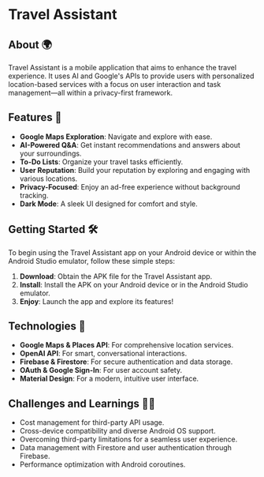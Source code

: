 # Travel Assistant

## About 🌍

Travel Assistant is a mobile application that aims to enhance the travel experience. It uses AI and Google's APIs to provide users with personalized location-based services with a focus on user interaction and task management—all within a privacy-first framework.

## Features 🚀

- **Google Maps Exploration**: Navigate and explore with ease.
- **AI-Powered Q&A**: Get instant recommendations and answers about your surroundings.
- **To-Do Lists**: Organize your travel tasks efficiently.
- **User Reputation**: Build your reputation by exploring and engaging with various locations.
- **Privacy-Focused**: Enjoy an ad-free experience without background tracking.
- **Dark Mode**: A sleek UI designed for comfort and style.

## Getting Started 🛠️

To begin using the Travel Assistant app on your Android device or within the Android Studio emulator, follow these simple steps:
1. **Download**: Obtain the APK file for the Travel Assistant app.
2. **Install**: Install the APK on your Android device or in the Android Studio emulator.
3. **Enjoy**: Launch the app and explore its features!

## Technologies 🧰

- **Google Maps & Places API**: For comprehensive location services.
- **OpenAI API**: For smart, conversational interactions.
- **Firebase & Firestore**: For secure authentication and data storage.
- **OAuth & Google Sign-In**: For user account safety.
- **Material Design**: For a modern, intuitive user interface.

## Challenges and Learnings 🤔💡

- Cost management for third-party API usage.
- Cross-device compatibility and diverse Android OS support.
- Overcoming third-party limitations for a seamless user experience.
- Data management with Firestore and user authentication through Firebase.
- Performance optimization with Android coroutines.

